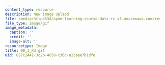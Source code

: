 ```yaml
---
content_type: resource
description: New image Uplaod
file: /media/https%3A/open-learning-course-data-rc.s3.amazonaws.com/res-21g-01-kana-spring-2010/867c24413c2b4858c36ca2caee7b1dfe_09_3_RU.gif
file_type: image/gif
image_metadata:
  caption: ''
  credit: ''
  image-alt: ''
resourcetype: Image
title: 09_3_RU.gif
uid: 867c2441-3c2b-4858-c36c-a2caee7b1dfe
---
```

